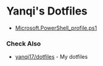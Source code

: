 # Yanqi's Dotfiles

- [Microsoft.PowerShell_profile.ps1](./Microsoft.PowerShell_profile.ps1)

### Check Also

- [yanqi17/dotfiles](https://github.com/yanqi17/dotfiles) - My dotfiles

